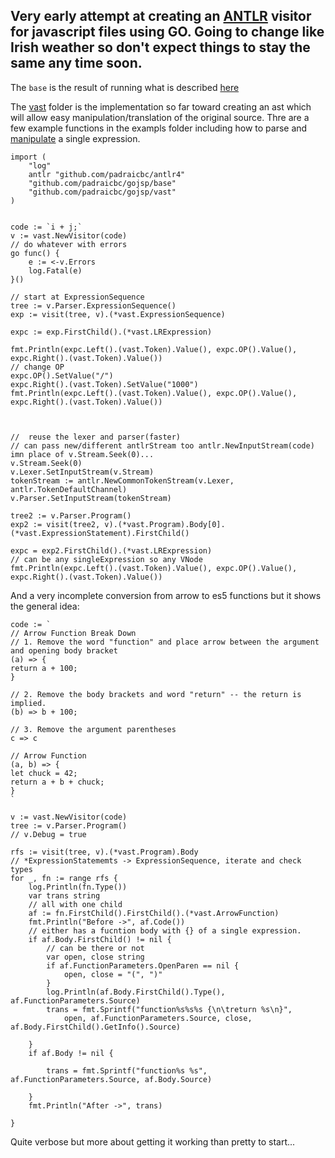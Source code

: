 ## Very early attempt at creating an [ANTLR](https://www.antlr.org/) visitor for javascript files using GO. Going to change like Irish weather so don't expect things to stay the same any time soon. 


The `base` is the result of running what is described [here](https://github.com/padraicbc/gojsp/tree/master/runantlr#readme)

The [vast](https://github.com/padraicbc/gojsp/tree/master/vast) folder is the implementation so far toward creating an ast which will allow easy manipulation/translation of the original source.
Thre are a few example functions in the exampls folder including how to parse and [manipulate](https://github.com/padraicbc/gojsp/blob/master/examples/singleexpress.go) a single expression. 


    import (
	    "log"
	    antlr "github.com/padraicbc/antlr4"
	    "github.com/padraicbc/gojsp/base"
	    "github.com/padraicbc/gojsp/vast"
    )


    code := `i + j;`
	v := vast.NewVisitor(code)
	// do whatever with errors
	go func() {
		e := <-v.Errors
		log.Fatal(e)
	}()

	// start at ExpressionSequence
	tree := v.Parser.ExpressionSequence()
	exp := visit(tree, v).(*vast.ExpressionSequence)

	expc := exp.FirstChild().(*vast.LRExpression)

	fmt.Println(expc.Left().(vast.Token).Value(), expc.OP().Value(), expc.Right().(vast.Token).Value())
	// change OP
	expc.OP().SetValue("/")
	expc.Right().(vast.Token).SetValue("1000")
	fmt.Println(expc.Left().(vast.Token).Value(), expc.OP().Value(), expc.Right().(vast.Token).Value())



    //  reuse the lexer and parser(faster)
	// can pass new/different antlrStream too antlr.NewInputStream(code) imn place of v.Stream.Seek(0)...
	v.Stream.Seek(0)
	v.Lexer.SetInputStream(v.Stream)
	tokenStream := antlr.NewCommonTokenStream(v.Lexer, antlr.TokenDefaultChannel)
	v.Parser.SetInputStream(tokenStream)

	tree2 := v.Parser.Program()
	exp2 := visit(tree2, v).(*vast.Program).Body[0].(*vast.ExpressionStatement).FirstChild()

	expc = exp2.FirstChild().(*vast.LRExpression)
	// can be any singleExpression so any VNode
	fmt.Println(expc.Left().(vast.Token).Value(), expc.OP().Value(), expc.Right().(vast.Token).Value())

And a very incomplete conversion from arrow to es5 functions but it shows the general idea:

	code := `
	// Arrow Function Break Down
	// 1. Remove the word "function" and place arrow between the argument and opening body bracket
	(a) => {
	return a + 100;
	}

	// 2. Remove the body brackets and word "return" -- the return is implied.
	(b) => b + 100;

	// 3. Remove the argument parentheses
	c => c 

	// Arrow Function
	(a, b) => {
	let chuck = 42;
	return a + b + chuck;
	}
	`

	v := vast.NewVisitor(code)
	tree := v.Parser.Program()
	// v.Debug = true

	rfs := visit(tree, v).(*vast.Program).Body
	// *ExpressionStatememts -> ExpressionSequence, iterate and check types
	for _, fn := range rfs {
		log.Println(fn.Type())
		var trans string
		// all with one child
		af := fn.FirstChild().FirstChild().(*vast.ArrowFunction)
		fmt.Println("Before ->", af.Code())
		// either has a fucntion body with {} of a single expression.
		if af.Body.FirstChild() != nil {
			// can be there or not
			var open, close string
			if af.FunctionParameters.OpenParen == nil {
				open, close = "(", ")"
			}
			log.Println(af.Body.FirstChild().Type(), af.FunctionParameters.Source)
			trans = fmt.Sprintf("function%s%s%s {\n\treturn %s\n}",
				open, af.FunctionParameters.Source, close, af.Body.FirstChild().GetInfo().Source)

		}
		if af.Body != nil {

			trans = fmt.Sprintf("function%s %s", af.FunctionParameters.Source, af.Body.Source)

		}
		fmt.Println("After ->", trans)

	}
	
Quite verbose but more about getting it working than pretty to start...
